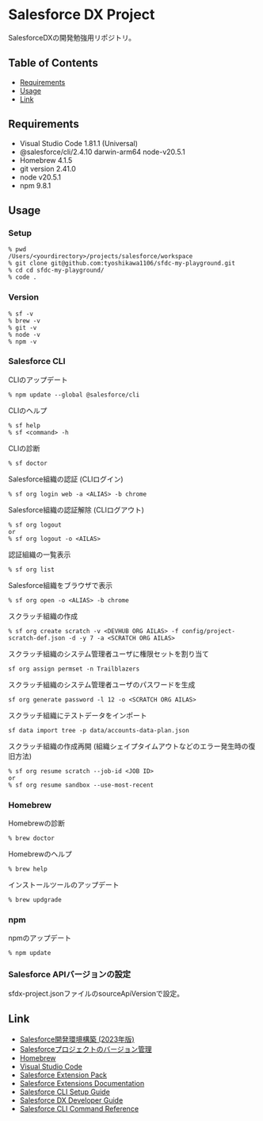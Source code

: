 # Salesforce DX Project

SalesforceDXの開発勉強用リポジトリ。

## Table of Contents
- [Requirements](#requirements)
- [Usage](#usage)
- [Link](#link)

## Requirements
- Visual Studio Code 1.81.1 (Universal)
- @salesforce/cli/2.4.10 darwin-arm64 node-v20.5.1
- Homebrew 4.1.5
- git version 2.41.0
- node v20.5.1
- npm 9.8.1

## Usage
### Setup
```
% pwd
/Users/<yourdirectory>/projects/salesforce/workspace
% git clone git@github.com:tyoshikawa1106/sfdc-my-playground.git
% cd cd sfdc-my-playground/
% code .
```

### Version
```
% sf -v
% brew -v
% git -v
% node -v
% npm -v
```

### Salesforce CLI
CLIのアップデート
```
% npm update --global @salesforce/cli
```

CLIのヘルプ
```
% sf help
% sf <command> -h
```

CLIの診断
```
% sf doctor
```

Salesforce組織の認証 (CLIログイン)
```
% sf org login web -a <ALIAS> -b chrome
```

Salesforce組織の認証解除 (CLIログアウト)
```
% sf org logout
or
% sf org logout -o <AILAS>
```

認証組織の一覧表示
```
% sf org list
```

Salesforce組織をブラウザで表示
```
% sf org open -o <ALIAS> -b chrome
```

スクラッチ組織の作成
```
% sf org create scratch -v <DEVHUB ORG AILAS> -f config/project-scratch-def.json -d -y 7 -a <SCRATCH ORG AILAS>
```

スクラッチ組織のシステム管理者ユーザに権限セットを割り当て
```
sf org assign permset -n Trailblazers
```

スクラッチ組織のシステム管理者ユーザのパスワードを生成
```
sf org generate password -l 12 -o <SCRATCH ORG AILAS>
```

スクラッチ組織にテストデータをインポート
```
sf data import tree -p data/accounts-data-plan.json
```

スクラッチ組織の作成再開 (組織シェイプタイムアウトなどのエラー発生時の復旧方法)
```
% sf org resume scratch --job-id <JOB ID>
or
% sf org resume sandbox --use-most-recent
```

### Homebrew
Homebrewの診断
```
% brew doctor
```

Homebrewのヘルプ
```
% brew help
```

インストールツールのアップデート
```
% brew updgrade
```

### npm
npmのアップデート
```
% npm update
```

### Salesforce APIバージョンの設定
sfdx-project.jsonファイルのsourceApiVersionで設定。

## Link
- [Salesforce開発環境構築 (2023年版)](https://speakerdeck.com/tyoshikawa1106/salesforcekai-fa-huan-jing-gou-zhu-2023nian-ban)
- [Salesforceプロジェクトのバージョン管理](https://speakerdeck.com/tyoshikawa1106/salesforcepuroziekutonobaziyonguan-li)
- [Homebrew](https://brew.sh/index_ja)
- [Visual Studio Code](https://code.visualstudio.com)
- [Salesforce Extension Pack](https://marketplace.visualstudio.com/items?itemName=salesforce.salesforcedx-vscode)
- [Salesforce Extensions Documentation](https://developer.salesforce.com/tools/vscode/)
- [Salesforce CLI Setup Guide](https://developer.salesforce.com/docs/atlas.en-us.sfdx_setup.meta/sfdx_setup/sfdx_setup_intro.htm)
- [Salesforce DX Developer Guide](https://developer.salesforce.com/docs/atlas.en-us.sfdx_dev.meta/sfdx_dev/sfdx_dev_intro.htm)
- [Salesforce CLI Command Reference](https://developer.salesforce.com/docs/atlas.en-us.sfdx_cli_reference.meta/sfdx_cli_reference/cli_reference.htm)